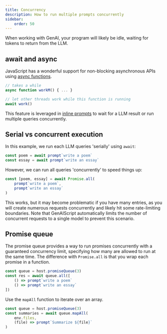 ```yaml
---
title: Concurrency
description: How to run multiple prompts concurrently
sidebar:
    order: 50
---
```


When working with GenAI, your program will likely be idle, waiting for tokens to return from the LLM.

## await and async

JavaScript has a wonderful support for non-blocking asynchronous APIs using [async functions](https://developer.mozilla.org/en-US/docs/Web/JavaScript/Reference/Statements/async_function).

```js
// takes a while
async function workM() { ... }

// let other threads work while this function is running
await work()
```

This feature is leveraged in [inline prompts](/genaiscript/reference/scripts/inline-prompts) to wait for a LLM result or run multiple queries concurrently.

## Serial vs concurrent execution

In this example, we run each LLM queries 'serially' using `await`:

```js
const poem = await prompt`write a poem`
const essay = await prompt`write an essay`
```

However, we can run all queries 'concurrently' to speed things up:

```js
const [poem, essay] = await Promise.all(
    prompt`write a poem`,
    prompt`write an essay`
)
```

This works, but it may become problematic if you have many entries, as you will create numerous requests concurrently and likely hit some rate-limiting boundaries.
Note that GenAIScript automatically limits the number of concurrent requests to a single model to prevent this scenario.

## Promise queue

The promise queue provides a way to run promises concurrently with a guaranteed concurrency limit, specifying how many are allowed to run at the same time.
The difference with `Promise.all` is that you wrap each promise in a function.

```js
const queue = host.promiseQueue(3)
const res = await queue.all([
    () => prompt`write a poem`
    () => prompt`write an essay`
])
```

Use the `mapAll` function to iterate over an array.

```js
const queue = host.promiseQueue(3)
const summaries = await queue.mapAll(
    env.files,
    (file) => prompt`Summarize ${file}`
)
```
